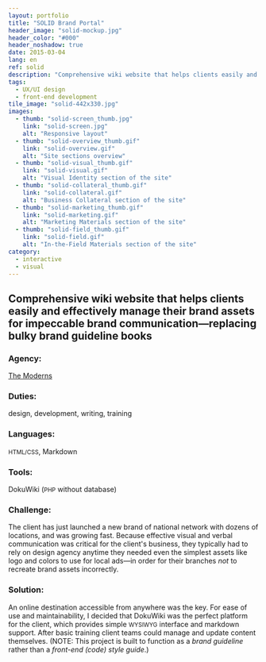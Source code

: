```yaml
---
layout: portfolio
title: "SOLID Brand Portal"
header_image: "solid-mockup.jpg"
header_color: "#000"
header_noshadow: true
date: 2015-03-04
lang: en
ref: solid
description: "Comprehensive wiki website that helps clients easily and effectively manage their brand assets for better brand communication."
tags:
  - UX/UI design
  - front-end development
tile_image: "solid-442x330.jpg"
images:
  - thumb: "solid-screen_thumb.jpg"
    link: "solid-screen.jpg"
    alt: "Responsive layout"
  - thumb: "solid-overview_thumb.gif"
    link: "solid-overview.gif"
    alt: "Site sections overview"
  - thumb: "solid-visual_thumb.gif"
    link: "solid-visual.gif"
    alt: "Visual Identity section of the site"
  - thumb: "solid-collateral_thumb.gif"
    link: "solid-collateral.gif"
    alt: "Business Collateral section of the site"
  - thumb: "solid-marketing_thumb.gif"
    link: "solid-marketing.gif"
    alt: "Marketing Materials section of the site"
  - thumb: "solid-field_thumb.gif"
    link: "solid-field.gif"
    alt: "In-the-Field Materials section of the site"
category:
  - interactive
  - visual
---
```

<section class="project-summary">
  <h1>Comprehensive wiki website that helps clients easily and effectively manage their brand assets for impeccable brand communication&mdash;replacing bulky brand guideline books</h1>
  <section class="info">
    <h3>Agency:</h3>
    <p><a href="http://themoderns.com" target="_blank">The Moderns</a></p>
  </section>
  <section class="info">
    <h3>Duties:</h3>
    <p>design, development, writing, training</p>
  </section>
  <section class="info">
    <h3>Languages:</h3>
    <p><small>HTML/CSS</small>, Markdown</p>
  </section>
  <section class="info">
    <h3>Tools:</h3>
    <p>DokuWiki (<small>PHP</small> without database)</p>
  </section>
  <section class="info">
    <h3>Challenge:</h3>
    <p>The client has just launched a new brand of national network with dozens of locations, and was growing fast. Because effective visual and verbal communication was critical for the client's business, they typically had to rely on design agency anytime they needed even the simplest assets like logo and colors to use for local ads&mdash;in order for their branches <em>not</em> to recreate brand assets incorrectly.
    </p>
  </section>
  <section class="info">
    <h3>Solution:</h3>
    <p>An online destination accessible from anywhere was the key. For ease of use and maintainability, I decided that DokuWiki was the perfect platform for the client, which provides simple <small>WYSIWYG</small> interface and markdown support. After basic training client teams could manage and update content themselves. (NOTE: This project is built to function as a <em>brand guideline</em> rather than a <em>front-end (code) style guide</em>.)
    </p>
  </section>
</section>
